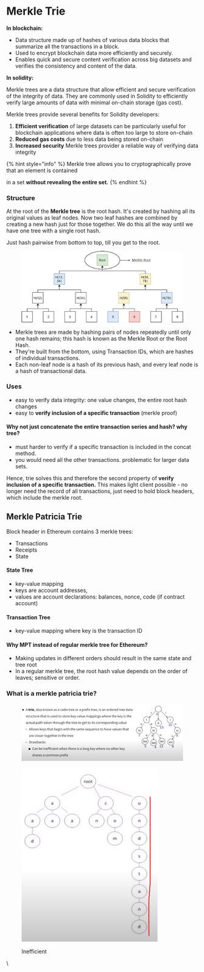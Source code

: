 # Merkle Trie

**In blockchain:**

* Data structure made up of hashes of various data blocks that summarize all the transactions in a block.
* Used to encrypt blockchain data more efficiently and securely.
* Enables quick and secure content verification across big datasets and verifies the consistency and content of the data.

**In solidity:**

Merkle trees are a data structure that allow efficient and secure verification of the integrity of data. They are commonly used in Solidity to efficiently verify large amounts of data with minimal on-chain storage (gas cost).

Merkle trees provide several benefits for Solidity developers:

1. **Efficient verification** of large datasets can be particularly useful for blockchain applications where data is often too large to store on-chain
2. **Reduced gas costs** due to less data being stored on-chain
3. **Increased security** Merkle trees provider a reliable way of verifying data integrity

{% hint style="info" %}
Merkle tree allows you to cryptographically prove that an element is contained

in a set **without revealing the entire set.**
{% endhint %}

### Structure

At the root of the **Merkle tree** is the root hash. It's created by hashing all its original values as leaf nodes. Now two leaf hashes are combined by creating a new hash just for those together. We do this all the way until we have one tree with a single root hash.

Just hash pairwise from bottom to top, till you get to the root.

<figure><img src="../../.gitbook/assets/image (1).png" alt=""><figcaption></figcaption></figure>

* Merkle trees are made by hashing pairs of nodes repeatedly until only one hash remains; this hash is known as the Merkle Root or the Root Hash.
* They're built from the bottom, using Transaction IDs, which are hashes of individual transactions.&#x20;
* Each non-leaf node is a hash of its previous hash, and every leaf node is a hash of transactional data.

### Uses

* easy to verify data integrity: one value changes, the entire root hash changes
* easy to **verify inclusion of a specific transaction** (merkle proof)

#### Why not just concatenate the entire transaction series and hash? why tree?

* must harder to verify if a specific transaction is included in the concat method.
* you would need all the other transactions. problematic for larger data sets.

Hence, trie solves this and therefore the second property of **verify inclusion of a specific transaction.** This makes light client possible - no longer need the record of all transactions, just need to hold block headers, which include the merkle root.&#x20;



## Merkle Patricia Trie

Block header in Ethereum contains 3 merkle trees:

* Transactions
* Receipts
* State

#### State Tree

* key-value mapping&#x20;
* keys are account addresses,
* values are account declarations: balances, nonce, code (if contract account)

#### Transaction Tree

* key-value mapping where key is the transaction ID

#### Why MPT instead of regular merkle tree for Ethereum?

* Making updates in different orders should result in the same state and tree root
* In a regular merkle tree, the root hash value depends on the order of leaves; sensitive or order.

### What is a merkle patricia trie?

<figure><img src="../../.gitbook/assets/image (2).png" alt=""><figcaption></figcaption></figure>

<figure><img src="../../.gitbook/assets/image (3).png" alt=""><figcaption><p>Inefficient</p></figcaption></figure>

\
